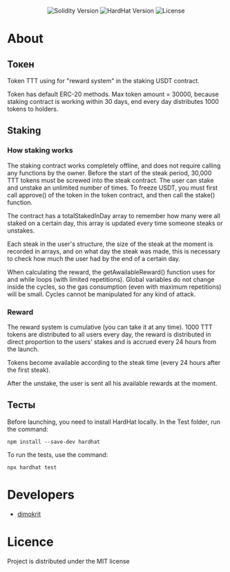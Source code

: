 <p align="center">
   <img src="https://img.shields.io/badge/Solidity-0.8.9-lightgrey" alt="Solidity Version">
   <img src="https://img.shields.io/badge/HardHat-2.9.7-red" alt="HardHat Version">
   <img src="https://img.shields.io/badge/License-MIT-green" alt="License">
</p>

# About

## Токен
Token TTT using for "reward system" in the staking USDT contract.

Token has default ERC-20 methods. Max token amount = 30000, because staking contract is working within 30 days, end every day distributes 1000 tokens to holders.

## Staking
### How staking works
The staking contract works completely offline, and does not require calling any functions by the owner.
Before the start of the steak period, 30,000 TTT tokens must be screwed into the steak contract.
The user can stake and unstake an unlimited number of times.
To freeze USDT, you must first call approve() of the token in the token contract, and then call the stake() function.

The contract has a totalStakedInDay array to remember how many were all staked on a certain day,
this array is updated every time someone steaks or unstakes.

Each steak in the user's structure, the size of the steak at the moment is recorded in arrays, and on what day the steak was made,
this is necessary to check how much the user had by the end of a certain day.

When calculating the reward, the getAwailableReward() function uses for and while loops (with limited repetitions).
Global variables do not change inside the cycles, so the gas consumption (even with maximum repetitions) will be small.
Cycles cannot be manipulated for any kind of attack.

### Reward
The reward system is cumulative (you can take it at any time). 1000 TTT tokens are distributed to all users every day,
the reward is distributed in direct proportion to the users' stakes and is accrued every 24 hours from the launch.

Tokens become available according to the steak time (every 24 hours after the first steak).

After the unstake, the user is sent all his available rewards at the moment.

## Тесты
Before launching, you need to install HardHat locally.
In the Test folder, run the command:


`npm install --save-dev hardhat `

To run the tests, use the command:

`npx hardhat test`

# Developers

- [dimokrit](https://github.com/dimokrit)

# Licence
Project is distributed under the MIT license

